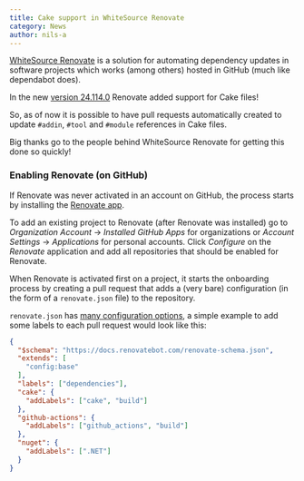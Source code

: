 ```yaml
---
title: Cake support in WhiteSource Renovate
category: News
author: nils-a
---
```


[WhiteSource Renovate][renovate] is a solution for automating dependency updates in software projects which works (among others)
hosted in GitHub (much like dependabot does).

In the new [version 24.114.0][cake-in-renovate-release] Renovate added support for Cake files! 

So, as of now it is possible to have pull requests automatically created to update `#addin`, `#tool` and `#module` references in Cake files.

Big thanks go to the people behind WhiteSource Renovate for getting this done so quickly!

<!--excerpt-->

### Enabling Renovate (on GitHub)

If Renovate was never activated in an account on GitHub, the process starts by installing the [Renovate app][gh-marketplace].

To add an existing project to Renovate (after Renovate was installed) go to *Organization Account* -> *Installed GitHub Apps* for organizations or 
*Account Settings* -> *Applications* for personal accounts. Click *Configure* on the *Renovate* application and add all repositories that should be 
enabled for Renovate.

When Renovate is activated first on a project, it starts the onboarding process by creating a pull request
that adds a (very bare) configuration (in the form of a `renovate.json` file) to the repository. 

`renovate.json` has [many configuration options][config-options], a simple example to add some labels to each pull request would look like this:

```json
{
  "$schema": "https://docs.renovatebot.com/renovate-schema.json",
  "extends": [
    "config:base"
  ],
  "labels": ["dependencies"],
  "cake": {
    "addLabels": ["cake", "build"]
  },
  "github-actions": {
    "addLabels": ["github_actions", "build"]
  },
  "nuget": {
    "addLabels": [".NET"]
  }
}
```


[renovate]: https://www.whitesourcesoftware.com/free-developer-tools/renovate
[cake-in-renovate-release]: https://github.com/renovatebot/renovate/releases/tag/24.114.0
[gh-marketplace]: https://github.com/marketplace/renovate
[config-options]: https://docs.renovatebot.com/configuration-options/